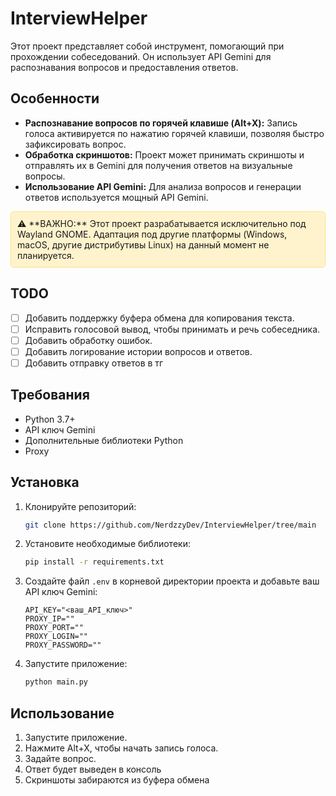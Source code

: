 # InterviewHelper

Этот проект представляет собой инструмент, помогающий при прохождении собеседований. Он использует API Gemini для распознавания вопросов и предоставления ответов.

## Особенности

* **Распознавание вопросов по горячей клавише (Alt+X):** Запись голоса активируется по нажатию горячей клавиши, позволяя быстро зафиксировать вопрос.
* **Обработка скриншотов:** Проект может принимать скриншоты и отправлять их в Gemini для получения ответов на визуальные вопросы.
* **Использование API Gemini:** Для анализа вопросов и генерации ответов используется мощный API Gemini.

<div style="background-color: #fff3cd; padding: 10px; border: 1px solid #ffe082; border-radius: 5px;">
  ⚠️ **ВАЖНО:** Этот проект разрабатывается исключительно под Wayland GNOME. Адаптация под другие платформы (Windows, macOS, другие дистрибутивы Linux) на данный момент не планируется.
</div>

## TODO

* [ ] Добавить поддержку буфера обмена для копирования текста.
* [ ] Исправить голосовой вывод, чтобы принимать и речь собеседника.
* [ ] Добавить обработку ошибок.
* [ ] Добавить логирование истории вопросов и ответов.
* [ ] Добавить отправку ответов в тг

## Требования

* Python 3.7+
* API ключ Gemini
* Дополнительные библиотеки Python
* Proxy

## Установка

1.  Клонируйте репозиторий:

    ```bash
    git clone https://github.com/NerdzzyDev/InterviewHelper/tree/main
    ```

2.  Установите необходимые библиотеки:

    ```bash
    pip install -r requirements.txt
    ```

3.  Создайте файл `.env` в корневой директории проекта и добавьте ваш API ключ Gemini:

    ```dotenv
    API_KEY="<ваш_API_ключ>"
    PROXY_IP=""
    PROXY_PORT=""
    PROXY_LOGIN=""
    PROXY_PASSWORD=""
    ```

4.  Запустите приложение:

    ```bash
    python main.py
    ```

## Использование

1.  Запустите приложение.
2.  Нажмите Alt+X, чтобы начать запись голоса.
3.  Задайте вопрос.
4.  Ответ будет выведен в консоль
5.  Скриншоты забираются из буфера обмена

